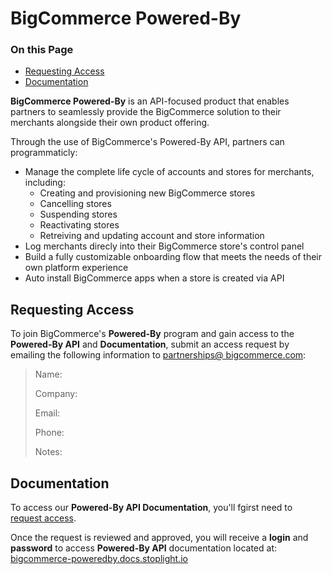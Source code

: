 # BigCommerce Powered-By

<div class="otp" id="no-index">

### On this Page

- [Requesting Access](#requesting-access)
- [Documentation](#documentation)
  
</div>

**BigCommerce Powered-By** is an API-focused product that enables partners to seamlessly provide the BigCommerce solution to their merchants alongside their own product offering. 

Through the use of BigCommerce's Powered-By API, partners can programmaticly:
* Manage the complete life cycle of accounts and stores for merchants, including: 
	* Creating and provisioning new BigCommerce stores
	* Cancelling stores
	* Suspending stores
	* Reactivating stores
	* Retreiving and updating account and store information
* Log merchants direcly into their BigCommerce store's control panel
* Build a fully customizable onboarding flow that meets the needs of their own platform experience
* Auto install BigCommerce apps when a store is created via API


## Requesting Access

To join BigCommerce's **Powered-By** program and gain access to the **Powered-By API** and **Documentation**, submit an access request by emailing the following information to <a href="mailto:partnerships%40bigcommerce.com?body=Name%3A%0D%0ACompany%3A%0D%0AEmail%3A%0D%0APhone%3A%0D%0ANotes&subject=Powered-By%20Request%20Submission">partnerships&#x40;&#xA;bigcommerce.com</a>:

> Name:
> 
> Company:
> 
> Email:
> 
> Phone:
> 
> Notes:


## Documentation

To access our **Powered-By API Documentation**, you'll fgirst need to [request access](#requesting-access).

Once the request is reviewed and approved, you will receive a **login** and **password** to access **Powered-By API** documentation located at: [bigcommerce-poweredby.docs.stoplight.io](https://bigcommerce-poweredby.docs.stoplight.io)

